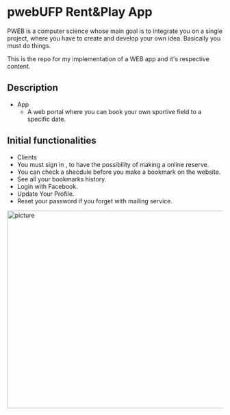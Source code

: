 # pwebUFP Rent&Play App

PWEB is a computer science whose main goal is to integrate you on a single project, where you have to create and develop your own idea.
Basically you must do things.

This is the repo for my implementation of a WEB app and it's respective content.

## Description
- App
  - A web portal where you can book your own sportive field to a specific date.
  
## Initial functionalities
- Clients
 - You must sign in , to have the possibility of making a online reserve.
 - You can check a shecdule before you make a bookmark on the website.
 - See all your bookmarks history.
 - Login with Facebook.
 - Update Your Profile.
 - Reset your password if you forget with mailing service.
 
 
 
<img src="http://image.prntscr.com/image/4e3fa9cce97344fbb2bec7fabe0cbc45.png" alt="picture" height="460" width="620">
